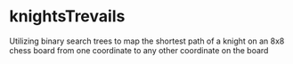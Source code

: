 # knightsTrevails
Utilizing binary search trees to map the shortest path of a knight on an 8x8 chess board from one coordinate to any other coordinate on the board
